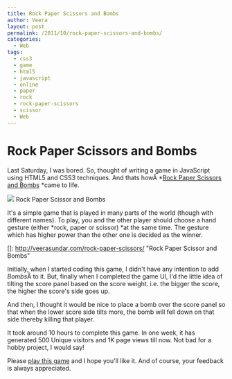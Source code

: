```yaml
---
title: Rock Paper Scissors and Bombs
author: Veera
layout: post
permalink: /2011/10/rock-paper-scissors-and-bombs/
categories:
  - Web
tags:
  - css3
  - game
  - html5
  - javascript
  - online
  - paper
  - rock
  - rock-paper-scissors
  - scissor
  - Web
---
```

# Rock Paper Scissors and Bombs

Last Saturday, I was bored. So, thought of writing a game in JavaScript using HTML5 and CSS3 techniques. And thats howÂ *[Rock Paper Scissors and Bombs][1] *came to life.

 [1]: http://veerasundar.com/rock-paper-scissors/ "Rock Paper Scissors and Bombs - Online game"

[![][3]][3]
Rock Paper Scissor and Bombs

It's a simple game that is played in many parts of the world (though with different names). To play, you and the other player should choose a hand gesture (either *rock, paper or scissor) *at the same time. The gesture which has higher power than the other one is decided as the winner.

 []: http://veerasundar.com/rock-paper-scissors/ "Rock Paper Scissor and Bombs"

Initially, when I started coding this game, I didn't have any intention to add *Bombs*Â to it. But, finally when I completed the game UI, I'd the little idea of tilting the score panel based on the score weight. i.e. the bigger the score, the higher the score's side goes up.

And then, I thought it would be nice to place a bomb over the score panel so that when the lower score side tilts more, the bomb will fell down on that side thereby killing that player.

It took around 10 hours to complete this game. In one week, it has generated 500 Unique visitors and 1K page views till now. Not bad for a hobby project, I would say!

Please [play this game][3] and I hope you'll like it. And of course, your feedback is always appreciated.

 [3]: http://veerasundar.com/rock-paper-scissors/